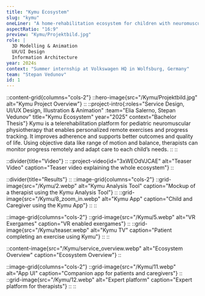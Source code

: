 ```yaml
---
title: "Kymu Ecosystem"
slug: "kymu"
oneLiner: "A home-rehabilitation ecosystem for children with neuromuscular conditions"
aspectRatio: "16:9"
preview: "Kymu/Projektbild.jpg"
role: |
  3D Modelling & Animation  
  UX/UI Design  
  Information Architecture
year: 2024s
context: "Summer internship at Volkswagen HQ in Wolfsburg, Germany"
team: "Stepan Vedunov"
id: 1
---
```


::content-grid{columns="cols-2"}
::hero-image{src="/Kymu/Projektbild.jpg" alt="Kymu Project Overview"}
::
::project-intro{:roles="Service Design, UI/UX Design, Illustration & Animation" :team="Elia Salerno, Stepan Vedunov" title="Kymu Ecosystem" year="2025" context="Bachelor Thesis"}
Kymu is a telerehabilitation platform for pediatric neuromuscular physiotherapy that enables personalized remote exercises and progress tracking. It improves adherence and supports better outcomes and quality of life. Using objective data like range of motion and balance, therapists can monitor progress remotely and adapt care to each child’s needs.
::
::

::divider{title="Video"}
::
::project-video{id="3xWEOdVJCAE" alt="Teaser Video" caption="Teaser video explaining the whole ecosystem"}
::

::divider{title="Results"}
::
::image-grid{columns="cols-2"}
::grid-image{src="/Kymu/2.webp" alt="Kymu Analysis Tool" caption="Mockup of a therapist using the Kymu Analysis Tool"}
::
::grid-image{src="/Kymu/8_zoom_in.webp" alt="Kymu App" caption="Child and Caregiver using the Kymu App"}
::
::

<!-- ::grid-image{src="/Kymu/1.webp" alt="Project Exhibition" caption="Project Exhibition"}
:: -->

::image-grid{columns="cols-2"}
::grid-image{src="/Kymu/5.webp" alt="VR Exergames" caption="VR enabled exergames"}
::
::grid-image{src="/Kymu/teaser.webp" alt="Kymu TV" caption="Patient completing an exercise using Kymu"}
::
::

::content-image{src="/Kymu/service_overview.webp" alt="Ecosystem Overview" caption="Ecosystem Overview"}
::

::image-grid{columns="cols-2"}
::grid-image{src="/Kymu/11.webp" alt="App UI" caption="Companion app for patients and caregivers"}
::
::grid-image{src="/Kymu/12.webp" alt="Expert platform" caption="Expert platform for therapists"}
::
::
